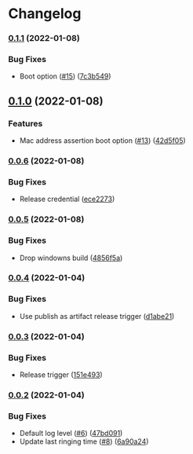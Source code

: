 # Changelog

### [0.1.1](https://www.github.com/sawadashota/unifi-doorbell-notifier/compare/v0.1.0...v0.1.1) (2022-01-08)


### Bug Fixes

* Boot option ([#15](https://www.github.com/sawadashota/unifi-doorbell-notifier/issues/15)) ([7c3b549](https://www.github.com/sawadashota/unifi-doorbell-notifier/commit/7c3b5499cf9bb0f6a72f944a58b0928affa584e3))

## [0.1.0](https://www.github.com/sawadashota/unifi-doorbell-notifier/compare/v0.0.6...v0.1.0) (2022-01-08)


### Features

* Mac address assertion boot option ([#13](https://www.github.com/sawadashota/unifi-doorbell-notifier/issues/13)) ([42d5f05](https://www.github.com/sawadashota/unifi-doorbell-notifier/commit/42d5f050054ead6d9edf371fab01453d15f30918))

### [0.0.6](https://www.github.com/sawadashota/unifi-doorbell-notifier/compare/v0.0.5...v0.0.6) (2022-01-08)


### Bug Fixes

* Release credential ([ece2273](https://www.github.com/sawadashota/unifi-doorbell-notifier/commit/ece227305fff7e9cabefd1377f3952eb6e3db0e7))

### [0.0.5](https://www.github.com/sawadashota/unifi-doorbell-notifier/compare/v0.0.4...v0.0.5) (2022-01-08)


### Bug Fixes

* Drop windowns build ([4856f5a](https://www.github.com/sawadashota/unifi-doorbell-notifier/commit/4856f5ae85fb1d1f494ad800b74d565a34b39f9d))

### [0.0.4](https://www.github.com/sawadashota/unifi-doorbell-notifier/compare/v0.0.3...v0.0.4) (2022-01-04)


### Bug Fixes

* Use publish as artifact release trigger ([d1abe21](https://www.github.com/sawadashota/unifi-doorbell-notifier/commit/d1abe215dcb2f60eaa727e86ca3fb01c86cd9524))

### [0.0.3](https://www.github.com/sawadashota/unifi-doorbell-notifier/compare/v0.0.2...v0.0.3) (2022-01-04)


### Bug Fixes

* Release trigger ([151e493](https://www.github.com/sawadashota/unifi-doorbell-notifier/commit/151e493c6fd8347fc1f7f5c182a7c3bfe9ba70d2))

### [0.0.2](https://www.github.com/sawadashota/unifi-doorbell-notifier/compare/v0.0.1...v0.0.2) (2022-01-04)


### Bug Fixes

* Default log level ([#6](https://www.github.com/sawadashota/unifi-doorbell-notifier/issues/6)) ([47bd091](https://www.github.com/sawadashota/unifi-doorbell-notifier/commit/47bd091fdc01c7bf2310acd8b1ed5faf5d825f8b))
* Update last ringing time ([#8](https://www.github.com/sawadashota/unifi-doorbell-notifier/issues/8)) ([6a90a24](https://www.github.com/sawadashota/unifi-doorbell-notifier/commit/6a90a249550a511039c6c88407c4e16be9c3d906))

